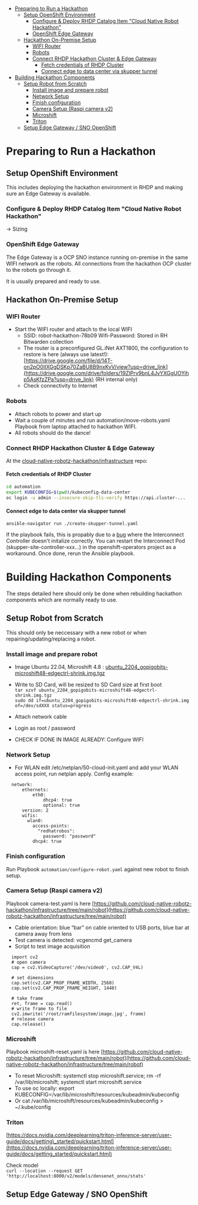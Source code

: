 - [Preparing to Run a Hackathon](#preparing-to-run-a-hackathon)
  - [Setup OpenShift Environment](#setup-openshift-environment)
    - [Configure \& Deploy RHDP Catalog Item "Cloud Native Robot Hackathon"](#configure--deploy-rhdp-catalog-item-cloud-native-robot-hackathon)
    - [OpenShift Edge Gateway](#openshift-edge-gateway)
  - [Hackathon On-Premise Setup](#hackathon-on-premise-setup)
    - [WIFI Router](#wifi-router)
    - [Robots](#robots)
    - [Connect RHDP Hackathon Cluster \& Edge Gateway](#connect-rhdp-hackathon-cluster--edge-gateway)
      - [Fetch credentials of RHDP Cluster](#fetch-credentials-of-rhdp-cluster)
      - [Connect edge to data center via skupper tunnel](#connect-edge-to-data-center-via-skupper-tunnel)
- [Building Hackathon Components](#building-hackathon-components)
  - [Setup Robot from Scratch](#setup-robot-from-scratch)
    - [Install image and prepare robot](#install-image-and-prepare-robot)
    - [Network Setup](#network-setup)
    - [Finish configuration](#finish-configuration)
    - [Camera Setup (Raspi camera v2)](#camera-setup-raspi-camera-v2)
    - [Microshift](#microshift)
    - [Triton](#triton)
  - [Setup Edge Gateway / SNO OpenShift](#setup-edge-gateway--sno-openshift)


# Preparing to Run a Hackathon 

## Setup OpenShift Environment

This includes deploying the hackathon environment in RHDP and making sure an Edge Gateway is available.

### Configure & Deploy RHDP Catalog Item "Cloud Native Robot Hackathon"

-> Sizing

### OpenShift Edge Gateway

The Edge Gateway is a OCP SNO instance running on-premise in the same WIFI network as the robots. All connections from the hackathon OCP cluster to the robots go through it.

It is usually prepared and ready to use.

## Hackathon On-Premise Setup

### WIFI Router

* Start the WIFI router and attach to the local WIFI
  * SSID: robot-hackathon-78b09 Wifi-Password: Stored in RH Bitwarden collection
  * The router is a preconfigured GL.iNet AXT1800, the configuration to restore is here (always use latest!): [https://drive.google.com/file/d/14T-on2pO0IIXGgDSKp70ZaBU8B9nxKvV/view?usp=drive_link](https://drive.google.com/drive/folders/19ZIPrv9bnL4JvYXGgUOYihp5AsKfzZPa?usp=drive_link) (RH internal only)
  * Check connectivity to Internet

### Robots

* Attach robots to power and start up
 * Wait a couple of minutes and run automation/move-robots.yaml Playbook from laptop attached to hackathon WIFI.
 * All robots should do the dance!

### Connect RHDP Hackathon Cluster & Edge Gateway

At the [cloud-native-robotz-hackathon/infrastructure](https://github.com/cloud-native-robotz-hackathon/infrastructure) repo:

#### Fetch credentials of RHDP Cluster

```bash
cd automation
export KUBECONFIG=$(pwd)/kubeconfig-data-center
oc login -u admin --insecure-skip-tls-verify https://api.cluster-...
```

#### Connect edge to data center via skupper tunnel
```
ansible-navigator run ./create-skupper-tunnel.yaml
```

If the playbook fails, this is propably due to a [bug](https://github.com/cloud-native-robotz-hackathon/infrastructure/issues/66) where the Interconnect Controller doesn't initalize correctly. You can restart the Interconnect Pod (skupper-site-controller-xxx...) in the openshift-operators project as a workaround. Once done, rerun the Ansible playbook.
   
# Building Hackathon Components

The steps detailed here should only be done when rebuilding hackathon components which are normally ready to use.

## Setup Robot from Scratch

This should only be neccessary with a new robot or when repairing/updating/replacing a robot.

### Install image and prepare robot

* Image Ubuntu 22.04, Microshift 4.8 :  [ubuntu_2204_gopigobits-microshift48-edgectrl-shrink.img.tgz](https://drive.google.com/file/d/1I1zhFV3aXpyn30Eg-lO2gupraSWquO7B/view?usp=drive_link)  
* Write to SD Card, will be resized to SD Card size at first boot  
  `tar xzvf ubuntu_2204_gopigobits-microshift48-edgectrl-shrink.img.tgz`  
  `sudo dd if=ubuntu_2204_gopigobits-microshift48-edgectrl-shrink.img of=/dev/sdXXX status=progress`  
    
* Attach network cable  
* Login as root / password   
* CHECK IF DONE IN IMAGE ALREADY: Configure WIFI

### Network Setup

* For WLAN edit /etc/netplan/50-cloud-init.yaml and add your WLAN access point, run netplan apply. Config example:

```
  network:
      ethernets:
          eth0:
              dhcp4: true
              optional: true
      version: 2
      wifis:
        wlan0:
          access-points:
            "redhatrobos":
              password: "password"
          dhcp4: true
```
### Finish configuration 

Run Playbook `automation/configure-robot.yaml` against new robot to finish setup.

### Camera Setup (Raspi camera v2)

Playbook camera-test.yaml is here [https://github.com/cloud-native-robotz-hackathon/infrastructure/tree/main/robot](https://github.com/cloud-native-robotz-hackathon/infrastructure/tree/main/robot)   

* Cable orientation: blue “bar” on cable oriented to USB ports, blue bar at camera away from lens  
* Test camera is detected: vcgencmd get_camera  
* Script to test image acquisition  

```
  import cv2  
  # open camera  
  cap = cv2.VideoCapture('/dev/video0', cv2.CAP_V4L)  
    
  # set dimensions  
  cap.set(cv2.CAP_PROP_FRAME_WIDTH, 2560)  
  cap.set(cv2.CAP_PROP_FRAME_HEIGHT, 1440)  
    
  # take frame  
  ret, frame = cap.read()  
  # write frame to file  
  cv2.imwrite('/root/ramfilesystem/image.jpg', frame)  
  # release camera  
  cap.release()
```

### Microshift

Playbook microshift-reset.yaml is here [https://github.com/cloud-native-robotz-hackathon/infrastructure/tree/main/robot](https://github.com/cloud-native-robotz-hackathon/infrastructure/tree/main/robot) 

* To reset Microshift: systemctl stop microshift.service; rm -rf /var/lib/microshift; systemctl start microshift.service  
* To use oc locally: export KUBECONFIG=/var/lib/microshift/resources/kubeadmin/kubeconfig  
* Or cat /var/lib/microshift/resources/kubeadmin/kubeconfig > ~/.kube/config

### Triton

[https://docs.nvidia.com/deeplearning/triton-inference-server/user-guide/docs/getting\_started/quickstart.html](https://docs.nvidia.com/deeplearning/triton-inference-server/user-guide/docs/getting_started/quickstart.html)

Check model  
`curl --location --request GET 'http://localhost:8000/v2/models/densenet_onnx/stats'`

## Setup Edge Gateway / SNO OpenShift